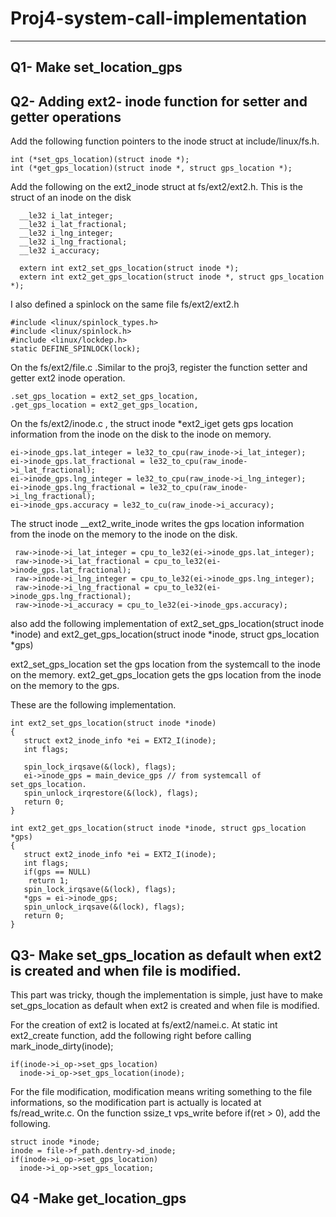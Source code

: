 # Proj4-system-call-implementation
---
Q1- Make set_location_gps
---
Q2- Adding ext2- inode function for setter and getter operations
---
Add the following function pointers to the inode struct at include/linux/fs.h.
```=clike
int (*set_gps_location)(struct inode *);
int (*get_gps_location)(struct inode *, struct gps_location *);
```
Add the following on the ext2_inode struct at fs/ext2/ext2.h. This is the struct of an inode on the disk
```=clike
  __le32 i_lat_integer;
  __le32 i_lat_fractional;
  __le32 i_lng_integer;
  __le32 i_lng_fractional;
  __le32 i_accuracy;
```
```=clike
  extern int ext2_set_gps_location(struct inode *);
  extern int ext2_get_gps_location(struct inode *, struct gps_location *);
```
I also defined a spinlock on the same file fs/ext2/ext2.h
```=clike
#include <linux/spinlock_types.h>
#include <linux/spinlock.h>
#include <linux/lockdep.h>
static DEFINE_SPINLOCK(lock);
```
On the fs/ext2/file.c .Similar to the proj3, register the function setter and getter ext2 inode operation.
```=clike
.set_gps_location = ext2_set_gps_location,
.get_gps_location = ext2_get_gps_location,
```
On the fs/ext2/inode.c , the struct inode *ext2_iget gets gps location information from the inode on the disk to the inode on memory.
  ```=clike
  ei->inode_gps.lat_integer = le32_to_cpu(raw_inode->i_lat_integer);
  ei->inode_gps.lat_fractional = le32_to_cpu(raw_inode->i_lat_fractional);
  ei->inode_gps.lng_integer = le32_to_cpu(raw_inode->i_lng_integer);
  ei->inode_gps.lng_fractional = le32_to_cpu(raw_inode->i_lng_fractional);
  ei->inode_gps.accuracy = le32_to_cu(raw_inode->i_accuracy);
   ```
The struct inode __ext2_write_inode writes the gps location information from the inode on the memory to the inode on the disk.
```=clike
 raw->inode->i_lat_integer = cpu_to_le32(ei->inode_gps.lat_integer);
 raw->inode->i_lat_fractional = cpu_to_le32(ei->inode_gps.lat_fractional);
 raw->inode->i_lng_integer = cpu_to_le32(ei->inode_gps.lng_integer);
 raw->inode->i_lng_fractional = cpu_to_le32(ei->inode_gps.lng_fractional);
 raw->inode->i_accuracy = cpu_to_le32(ei->inode_gps.accuracy);
 ```
also add the following implementation of ext2_set_gps_location(struct inode *inode) and ext2_get_gps_location(struct inode *inode, struct gps_location *gps)

ext2_set_gps_location set the gps location from the systemcall to the inode on the memory.
ext2_get_gps_location gets the gps location from the inode on the memory to the gps.

These are the following implementation.
```=clike
int ext2_set_gps_location(struct inode *inode)
{
   struct ext2_inode_info *ei = EXT2_I(inode);
   int flags;
   
   spin_lock_irqsave(&(lock), flags);
   ei->inode_gps = main_device_gps // from systemcall of set_gps_location.
   spin_unlock_irqrestore(&(lock), flags);
   return 0;
}
```
```=clike
int ext2_get_gps_location(struct inode *inode, struct gps_location *gps)
{
   struct ext2_inode_info *ei = EXT2_I(inode);
   int flags;
   if(gps == NULL)
    return 1;
   spin_lock_irqsave(&(lock), flags);
   *gps = ei->inode_gps;
   spin_unlock_irqsave(&(lock), flags);
   return 0;
}
```
Q3- Make set_gps_location as default when ext2 is created and when file is modified.
---
This part was tricky, though the implementation is simple, just have to make set_gps_location as default when ext2 is created and when file is modified.

For the creation of ext2 is located at fs/ext2/namei.c. At static int ext2_create function, add the following right before calling mark_inode_dirty(inode); 

```=clike
if(inode->i_op->set_gps_location)
  inode->i_op->set_gps_location(inode);
  ```
For the file modification, modification means writing something to the file informations, so the modification part is actually is located at fs/read_write.c. On the function ssize_t vps_write  before if(ret > 0), add the following.

```=clike
struct inode *inode;
inode = file->f_path.dentry->d_inode;
if(inode->i_op->set_gps_location)
  inode->i_op->set_gps_location;
  ```
  
Q4 -Make get_location_gps
---
